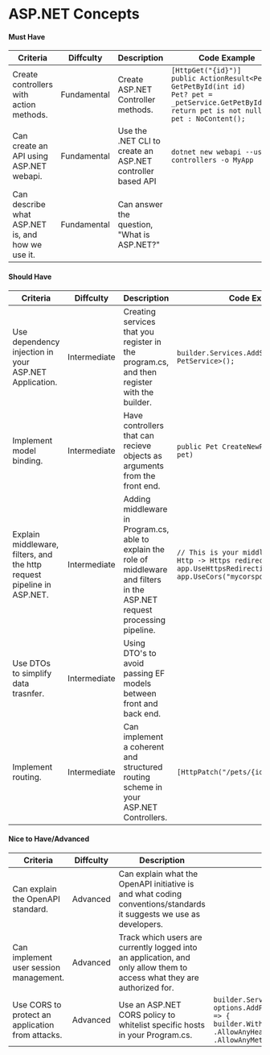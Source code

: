 # ASP.NET Concepts

#### Must Have

| Criteria                                         | Diffculty   | Description                                                | Code Example                                                                                                                                                                               |
|--------------------------------------------------|-------------|------------------------------------------------------------|--------------------------------------------------------------------------------------------------------------------------------------------------------------------------------------------|
| Create controllers with action methods.          | Fundamental | Create ASP.NET Controller methods.                         | ```[HttpGet("{id}")]     public ActionResult<Pet> GetPetById(int id)     {           Pet? pet = _petService.GetPetById(id);           return pet is not null ? pet : NoContent();     }``` |
| Can create an API using ASP.NET webapi.          | Fundamental | Use the .NET CLI to create an ASP.NET controller based API | ```dotnet new webapi --use-controllers -o MyApp```                                                                                                                                         |
| Can describe what ASP.NET is, and how we use it. | Fundamental | Can answer the question, "What is ASP.NET?"                |                                                                                                                                                                                            |

#### Should Have

| Criteria                                                               | Diffculty    | Description                                                                                                                     | Code Example                                                                                                                |
|------------------------------------------------------------------------|--------------|---------------------------------------------------------------------------------------------------------------------------------|-----------------------------------------------------------------------------------------------------------------------------|
| Use dependency injection in your ASP.NET Application.                  | Intermediate | Creating services that you register in the program.cs, and then register with the builder.                                      | ```builder.Services.AddScoped<IPetService, PetService>();```                                                                |
| Implement model binding.                                               | Intermediate | Have controllers that can recieve objects as arguments from the front end.                                                      | ```public Pet CreateNewPet([FromBody] Pet pet)```                                                                           |
| Explain middleware, filters, and the http request pipeline in ASP.NET. | Intermediate | Adding middleware in Program.cs, able to explain the role of middleware and filters in the ASP.NET request processing pipeline. | ```// This is your middleware! Handles Http -> Https redirection app.UseHttpsRedirection(); app.UseCors("mycorspolicy");``` |
| Use DTOs to simplify data trasnfer.                                    | Intermediate | Using DTO's to avoid passing EF models between front and back end.                                                              |                                                                                                                             |
| Implement routing.                                                     | Intermediate | Can implement a coherent and structured routing scheme in your ASP.NET Controllers.                                             | ```[HttpPatch("/pets/{id}")]```


#### Nice to Have/Advanced

| Criteria                                         | Diffculty | Description                                                                                                              | Code Example                                                                                                                                                                                                        |
|--------------------------------------------------|-----------|--------------------------------------------------------------------------------------------------------------------------|---------------------------------------------------------------------------------------------------------------------------------------------------------------------------------------------------------------------|
| Can explain the OpenAPI standard.                | Advanced  | Can explain what the OpenAPI initiative is and what coding conventions/standards it suggests we use as developers.       |                                                                                                                                                                                                                     |
| Can implement user session management.            | Advanced  | Track which users are currently logged into an application, and only allow them to access what they are authorized for.  |                                                                                                                                                                                                                     |
| Use CORS to protect an application from attacks. | Advanced  | Use an ASP.NET CORS policy to whitelist specific hosts in your Program.cs.                                               | ```builder.Services.AddCors((options) => {     options.AddPolicy("mycorspolicy", builder => {         builder.WithOrigins("www.myFrontEnd.com")         .AllowAnyHeader()         .AllowAnyMethod();     }); });``` |
